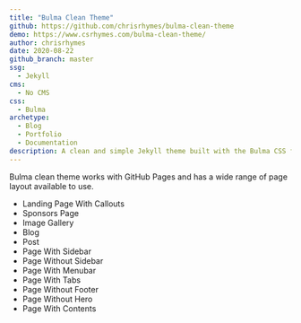 ```yaml
---
title: "Bulma Clean Theme"
github: https://github.com/chrisrhymes/bulma-clean-theme
demo: https://www.csrhymes.com/bulma-clean-theme/ 
author: chrisrhymes
date: 2020-08-22 
github_branch: master
ssg:
  - Jekyll 
cms:
  - No CMS
css:
  - Bulma
archetype:
  - Blog
  - Portfolio
  - Documentation
description: A clean and simple Jekyll theme built with the Bulma CSS framework providing a variety of page layouts anb blog pages.
---
```


Bulma clean theme works with GitHub Pages and has a wide range of page layout available to use.

* Landing Page With Callouts
* Sponsors Page
* Image Gallery
* Blog
* Post
* Page With Sidebar
* Page Without Sidebar
* Page With Menubar
* Page With Tabs
* Page Without Footer
* Page Without Hero
* Page With Contents